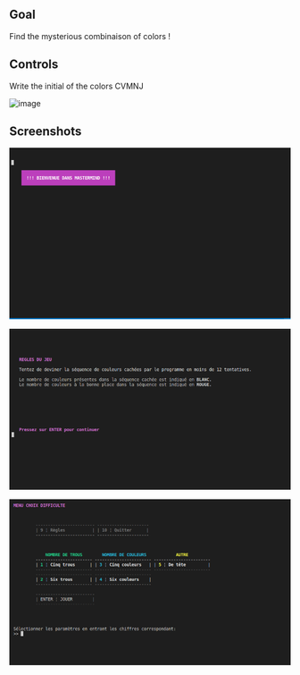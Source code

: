 ## Goal

Find the mysterious combinaison of colors !

## Controls

Write the initial of the colors CVMNJ

![image](https://user-images.githubusercontent.com/92811728/173348082-c4b14ca1-eca8-4a56-8aca-96e2fb8ef4ba.png)


## Screenshots
![title](https://github.com/gammamic199951/my_mastermind/blob/main/screenshots/title.png)


![rules](https://github.com/gammamic199951/my_mastermind/blob/main/screenshots/rules.png)


![menu](https://github.com/gammamic199951/my_mastermind/blob/main/screenshots/menu.png)
